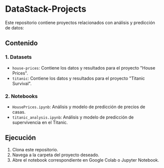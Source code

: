 # DataStack-Projects

Este repositorio contiene proyectos relacionados con análisis y predicción de datos:

## Contenido

### 1. **Datasets**
- `house-prices`: Contiene los datos y resultados para el proyecto "House Prices".
- `titanic`: Contiene los datos y resultados para el proyecto "Titanic Survival".

### 2. **Notebooks**
- `HousePrices.ipynb`: Análisis y modelo de predicción de precios de casas.
- `titanic_analysis.ipynb`: Análisis y modelo de predicción de supervivencia en el Titanic.

## Ejecución
1. Clona este repositorio.
2. Navega a la carpeta del proyecto deseado.
3. Abre el notebook correspondiente en Google Colab o Jupyter Notebook.
